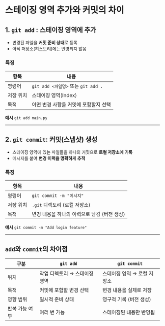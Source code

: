 # 스테이징 영역 추가와 커밋의 차이

## 1. `git add` : 스테이징 영역에 추가

* 변경된 파일을 **커밋 준비 상태**로 등록
* 아직 저장소(히스토리)에는 반영되지 않음

### 특징

| 항목    | 내용                             |
| ----- | ------------------------------ |
| 명령어   | `git add <파일명>` 또는 `git add .` |
| 저장 위치 | 스테이징 영역(Index)                 |
| 목적    | 어떤 변경 사항을 커밋에 포함할지 선택          |

**예시**
`git add main.py`

---

## 2. `git commit`: 커밋(스냅샷) 생성

* 스테이징 영역에 있는 파일들을 하나의 커밋으로 **로컬 저장소에 기록**
* 메시지를 붙여 **변경 이력을 명확하게 추적**

### 특징

| 항목    | 내용                         |
| ----- | -------------------------- |
| 명령어   | `git commit -m "메시지"`      |
| 저장 위치 | `.git` 디렉토리 (로컬 저장소)       |
| 목적    | 변경 내용을 하나의 이력으로 남김 (버전 생성) |

**예시**
`git commit -m "Add login feature"`

---

## `add`와 `commit`의 차이점

| 구분       | `git add`         | `git commit`     |
| -------- | ----------------- | ---------------- |
| 위치       | 작업 디렉토리 → 스테이징 영역 | 스테이징 영역 → 로컬 저장소 |
| 목적       | 커밋에 포함할 변경 선택     | 변경 내용을 실제로 저장    |
| 영향 범위    | 일시적 준비 상태         | 영구적 기록 (버전 생성)   |
| 반복 가능 여부 | 여러 번 가능           | 스테이징된 내용만 반영됨    |


